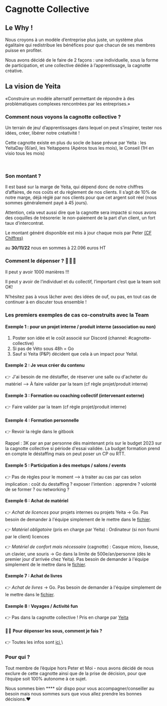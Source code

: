 # Cagnotte Collective

## Le Why !

Nous croyons à un modèle d’entreprise plus juste, un système plus égalitaire qui redistribue les bénéfices pour que chacun de ses membres puisse en profiter.&#x20;

Nous avons décidé de le faire de 2 façons : une individuelle, sous la forme de participation, et une collective dédiée à l’apprentissage, la cagnotte créative.&#x20;

## **La vision de Yeita**

«Construire un modèle alternatif permettant de répondre à des problématiques complexes rencontrées par les entreprises.»

### **Comment nous voyons la cagnotte collective ?**&#x20;

Un terrain de jeu/ d’apprentissages dans lequel on peut s’inspirer, tester nos idées, créer, libérer notre créativité !&#x20;

Cette cagnotte existe en plus du socle de base prévue par Yeita : les YeitaDay (6/an), les Yeitappens (Apéros tous les mois), le Conseil (1H en visio tous les mois) &#x20;

<figure><img src="../../.gitbook/assets/Cagnottes Yeita - Répartition.png" alt=""><figcaption></figcaption></figure>

### **Son montant ?**&#x20;

Il est basé sur la marge de Yeita, qui dépend donc de notre chiffres d’affaires, de nos coûts et du règlement de nos clients. Il s’agit de 10% de notre marge, déjà réglé par nos clients pour que cet argent soit réel (nous sommes généralement payé à 45 jours).&#x20;

Attention, cela veut aussi dire que la cagnotte sera impacté si nous avons des coquilles de trésorerie: le non-paiement de la part d’un client, un fort taux d’intercontrat.

Le montant généré disponible est mis à jour chaque mois par Peter [(CF Chiffres) ](nos-chiffres.md)

au **30/11/22** nous en sommes à 22.096 euros HT

### &#x20;**Comment le dépenser ?** 🤑 🤑 🤑 

Il peut y avoir 1000 manières !!!&#x20;

Il peut y avoir de l’individuel et du collectif, l’important c’est que la team soit OK!&#x20;

N’hésitez pas à vous lâcher avec des idées de ouf, ou pas, en tout cas de continuer à en discuter tous ensemble !&#x20;

### Les premiers exemples de cas co-construits avec la Team&#x20;

#### **Exemple 1 :  pour un projet interne / produit interne (association ou non)**

1. Poster son idée et le coût associé sur Discord (channel: #cagnotte-collective)
2. Si pas de Véto sous 48h = Go
3. Sauf si Yeita (P\&P) décident que cela à un impact pour Yeita\


#### **Exemple 2 : Je veux créer du contenu**

👉  J'ai besoin de me déstaffer, de réserver une salle ou d'acheter du matériel --> À faire valider par la team (cf règle projet/produit interne)

#### **Exemple 3 : Formation ou coaching collectif (intervenant externe)**&#x20;

👉  Faire valider par la team (cf règle projet/produit interne)

#### **Exemple 4 : Formation personnelle**&#x20;

👉 Revoir la règle dans le gitbook&#x20;

Rappel : 3K par an par personne dès maintenant pris sur le budget 2023 sur la cagnotte collective si période d'essai validée. La budget formation prend en compte le déstaffing mais on peut poser un CP ou RTT.&#x20;

#### **Exemple 5 : Participation à des meetups / salons / events**&#x20;

👉 Pas de règles pour le moment --> à traiter au cas par cas selon implication : coût du destaffing ? exposer l'intention : apprendre ? volonté de se former ? ou networking ?

#### **Exemple 6 : Achat de matériel**

👉 _Achat de licences_ pour projets internes ou projets Yeita -> Go. Pas besoin de demander à l'équipe simplement de le mettre dans le [fichier](https://docs.google.com/spreadsheets/d/1JcRWrmeCgsEMC5Gic3hqK1hUdj3QLWlScFIFyvIBY14/edit#gid=1393811237).&#x20;

👉 _Matériel obligatoire_ (pris en charge par Yeita) : Ordinateur (si non fourni par le client) licences

👉 _Matériel de confort mais nécessaire_ (cagnotte) : Casque micro, liseuse, un clavier, une souris -> Go dans la limite de 500e/an/personne (dès le premier jour d'arrivée chez Yeita). Pas besoin de demander à l'équipe simplement de le mettre dans le [fichier](https://docs.google.com/spreadsheets/d/1JcRWrmeCgsEMC5Gic3hqK1hUdj3QLWlScFIFyvIBY14/edit#gid=1393811237).&#x20;

#### **Exemple 7 : Achat de livres**

👉 _Achat de livres_ -> Go. Pas besoin de demander à l'équipe simplement de le mettre dans le [fichier](https://docs.google.com/spreadsheets/d/1JcRWrmeCgsEMC5Gic3hqK1hUdj3QLWlScFIFyvIBY14/edit#gid=1393811237).&#x20;

#### **Exemple  8 : Voyages / Activité fun**

👉 Pas dans la cagnotte collective ! Pris en charge par [Yeita ](nos-rituels.md)



#### 🤑 🤑  **Pour dépenser les sous, comment je fais ?**&#x20;

👉 Toutes les infos sont [ici ](../les-premiers-pas-chez-yeita/carte-bancaire-greater-than-cagnotte.md)\


### **Pour qui ?**&#x20;

Tout membre de l’équipe hors Peter et Moi - nous avons décidé de nous exclure de cette cagnotte ainsi que de la prise de décision, pour que l’équipe soit 100% autonome à ce sujet.&#x20;

Nous sommes bien **** sûr dispo pour vous accompagner/conseiller au besoin mais nous sommes surs que vous allez prendre les bonnes décisions.:heart:

